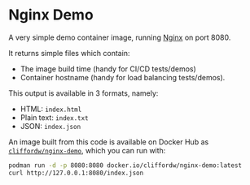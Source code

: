 # Nginx Demo

A very simple demo container image, running [Nginx](https://nginx.org/)
on port 8080.

It returns simple files which contain:

- The image build time (handy for CI/CD tests/demos)
- Container hostname (handy for load balancing tests/demos).

This output is available in 3 formats, namely:

- HTML: `index.html`
- Plain text: `index.txt`
- JSON: `index.json`

An image built from this code is available on Docker Hub as
[`cliffordw/nginx-demo`](https://hub.docker.com/r/cliffordw/nginx-demo),
which you can run with:

```sh
podman run -d -p 8080:8080 docker.io/cliffordw/nginx-demo:latest
curl http://127.0.0.1:8080/index.json
```
